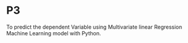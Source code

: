 # P3
To predict the dependent Variable using Multivariate linear Regression Machine Learning model with Python.
